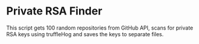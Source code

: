 # Private RSA Finder
This script gets 100 random repositories from GitHub API, scans for private RSA keys using truffleHog and saves the keys to separate files.
